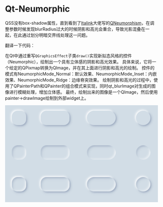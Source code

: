 # Qt-Neumorphic
QSS没有box-shadow属性，直到看到了[Italink](https://github.com/Italink)大佬写的[QNeumorphism](https://github.com/Italink/QNeumorphism)，在调整参数时候发现blurRadius过大的时候阴影和高光会重合，导致光影混叠在一起，在此通过划分明暗交界线处理这一问题。

翻译一下代码：

在Qt中通过重写`QGraphicsEffect`子类`draw()`实现新拟态风格的控件（Neumorphic），绘制出一个具有立体感的阴影和高光效果。
具体来说，它将一个给定的QPixmap转换为QImage，并在其上面进行阴影和高光的绘制。
控件的模式有NeumorphicMode_Normal：默认效果、NeumorphicMode_Inset：内嵌效果、NeumorphicMode_Ridge：边缘脊突效果。
绘制阴影和高光的过程中，使用了QPainterPath和QPainter的组合模式来实现，同时qt_blurImage对生成的图像进行模糊处理，增加立体感。
最终，绘制出来的图像是一个QImage，然后使用painter->drawImage绘制到外部widget上。

<div align=center><img src="https://github.com/IPlayGenji6/Qt-Neumorphic/blob/main/qt_neumorphic.png"/></div>
